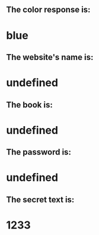 
## The color response is:
# blue

## The website's name is:
# undefined

## The book is:
# undefined

## The password is:
# undefined

## The secret text is:
# 1233

